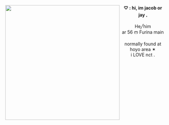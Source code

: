 <img align="left" src="https://i.pinimg.com/736x/cd/f0/b2/cdf0b22efbbc920e37bd91b47a5a23e5.jpg" width="360"> <p align="center"> **♡ : hi, im jacob or jay 𓈒** <br>
<br> He╱him <br> ar 56 ᰔ Furina main <br> <br> normally found at hoyo area ✶ <br> i LOVE nct . </p>

<br>

